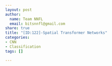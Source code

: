 ```yaml
---
layout: post
author:
  name: Team NNFL
  email: bitsnnfl@gmail.com
share: true
title: "[ID:122]-Spatial Transformer Networks"
categories:
- CNN
- Classification
tags: []

---
```

